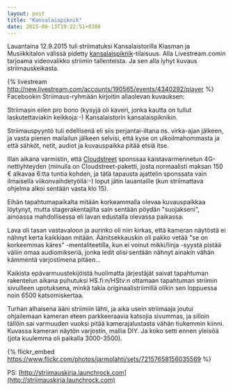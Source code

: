 ```yaml
---
layout: post
title: "Kansalaispiknik"
date: 2015-09-13T19:22:51+0300
---
```


Lauantaina 12.9.2015 tuli striimatuksi Kansalaistorilla Kiasman ja Musiikkitalon välissä pidetty [kansalaispiknik](https://www.facebook.com/events/814856351945912/)-tilaisuus. Alla Livestream.comin tarjoama videovalikko striimin tallenteista. Ja sen alla lyhyt kuvaus striimauskeikasta.

{% livestream http://new.livestream.com/accounts/190565/events/4340292/player %}<!--more-->
Facebookin Striimaus-ryhmään kirjoitin allaolevan kuvauksen:

Striimasin eilen pro bono (kysyjä oli kaveri, jonka kautta on tullut laskutettaviakin keikkoja:-) Kansalaistorin kansalaispiknikin.

Striimauspyyntö tuli edellisenä eli siis perjantai-iltana ns. virka-ajan jälkeen, ja vasta pienen mailailun jälkeen selvisi, että kyse on ulkoilmahommasta ja että sähköt, netit, audiot ja kuvauspaikka pitää etsiä itse.

Illan aikana varmistin, että [Cloudstreet](http://www.cloudstreet.co/) sponssaa kaistavarmennetun 4G-nettiyhteyden (minulla on Cloudstreet-paketti, josta normaalisti maksan 150 € alkavaa 6:tta tuntia kohden, ja tätä tapausta ajattelin sponssata vain ilmaisella viikonvaihdetyöllä:-) loput jätin lauantaille (kun striimattava ohjelma alkoi sentään vasta klo 15).

Eihän tapahtumapaikalta mitään korkeammalla olevaa kuvauspaikkaa löytynyt, mutta stagerakentajilta sain sentään pöydän "suojakseni", ainoassa mahdollisessa eli lavan edustalla olevassa paikassa.

Lava oli tasan vastavaloon ja aurinko oli niin kirkas, että kameran näytöstä ei nähnyt kerta kaikkiaan mitään. Äänitsekkauskin oli pakko vetää "se on korkeemmas käres" -mentaliteetilla, kun ei voinut mikki/linja -syystä pistää väliin omaa audiomikseriä, jonka ledit olisi sentään nähnyt ainakin vähän kämmentä varjostimena pitäen...

Kaikista epävarmuustekijöistä huolimatta järjestäjät saivat tapahtuman rakentelun aikana puhutuksi HS.fi:n/HStv:n ottamaan tapahtuman striimin sivuilleen upotuksena, minkä takia originaalistriimillä olikin sen loppuessa noin 6500 katsomiskertaa.

Turhan alhaisena ääni striimiin lähti, ja aika usein striimaaja joutui ohjailemaan kameran eteen parkkeeraavia katsojia sivummas, ja silloin tällöin sai varmuuden vuoksi pitää kamerajalustasta vähän tiukemmin kiinni.
Kuvassa kameran näytön varjostin, mallia DIY. Ja koko setti ennen yleisöä (jota kuulemma oli paikalla 3000-3500).

{% flickr_embed https://www.flickr.com/photos/jarmolahti/sets/72157658156035569 %}

PS: [http://striimauskirja.launchrock.com](http://striimauskirja.launchrock.com) 